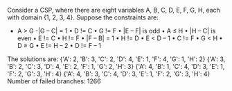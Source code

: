 Consider a CSP, where there are eight variables A, B, C, D, E, F, G, H, each with domain {1, 2, 3, 4}. Suppose the constraints are:
- A > G
-|G – C| = 1
• D != C
• G != F
• |E – F| is odd
• A ≤ H
• |H – C| is even
• E != C
• H != F
• |F – B| = 1
• H != D
• E < D – 1
• C != F
• G < H
• D ≥ G
• E != H – 2
• D != F – 1

The solutions are:
{'A': 2, 'B': 3, 'C': 2, 'D': 4, 'E': 1, 'F': 4, 'G': 1, 'H': 2}
{'A': 3, 'B': 2, 'C': 3, 'D': 4, 'E': 2, 'F': 1, 'G': 2, 'H': 3}
{'A': 4, 'B': 1, 'C': 4, 'D': 3, 'E': 1, 'F': 2, 'G': 3, 'H': 4}
{'A': 4, 'B': 3, 'C': 4, 'D': 3, 'E': 1, 'F': 2, 'G': 3, 'H': 4}
Number of failed branches: 1266
